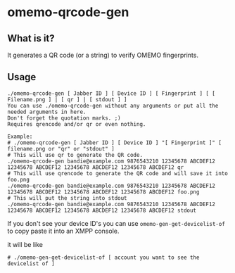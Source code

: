 # omemo-qrcode-gen

## What is it?
It generates a QR code (or a string) to verify OMEMO fingerprints.

## Usage

```console
./omemo-qrcode-gen [ Jabber ID ] [ Device ID ] [ Fingerprint ] [ [ Filename.png ] | [ qr ] | [ stdout ] ]
You can use ./omemo-qrcode-gen without any arguments or put all the needed arguments in here.
Don't forget the quotation marks. ;)
Requires qrencode and/or qr or even nothing.

Example:
# ./omemo-qrcode-gen [ Jabber ID ] [ Device ID ] "[ Fingerprint ]" [ filename.png or "qr" or "stdout" ] 
# This will use qr to generate the QR code.
./omemo-qrcode-gen bandie@example.com 9876543210 12345678 ABCDEF12 12345678 ABCDEF12 12345678 ABCDEF12 12345678 ABCDEF12 qr
# This will use qrencode to generate the QR code and will save it into foo.png
./omemo-qrcode-gen bandie@example.com 9876543210 12345678 ABCDEF12 12345678 ABCDEF12 12345678 ABCDEF12 12345678 ABCDEF12 foo.png
# This will put the string into stdout
./omemo-qrcode-gen bandie@example.com 9876543210 12345678 ABCDEF12 12345678 ABCDEF12 12345678 ABCDEF12 12345678 ABCDEF12 stdout
```

If you don't see your device ID's you can use `omemo-gen-get-devicelist-of` to copy paste it into an XMPP console.

it will be like

```console
# ./omemo-gen-get-devicelist-of [ account you want to see the devicelist of ]
```
